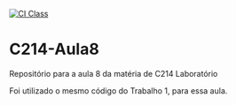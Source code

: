 [![CI Class](https://github.com/Willyprp/C214-Aula8/actions/workflows/Aula8.yml/badge.svg)](https://github.com/Willyprp/C214-Aula8/actions/workflows/Aula8.yml)

# C214-Aula8
Repositório para a aula 8 da matéria de C214 Laboratório

Foi utilizado o mesmo código do Trabalho 1, para essa aula.
